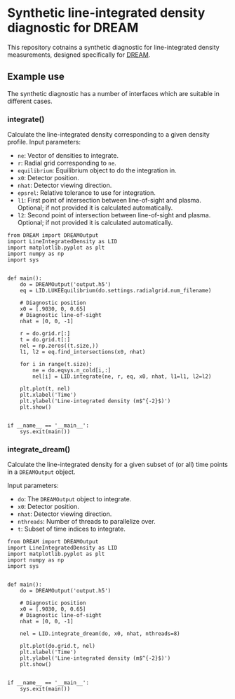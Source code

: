 # Synthetic line-integrated density diagnostic for DREAM
This repository cotnains a synthetic diagnostic for line-integrated density
measurements, designed specifically for
[DREAM](https://github.com/chalmersplasmatheory/DREAM).

## Example use
The synthetic diagnostic has a number of interfaces which are suitable in
different cases.

### integrate()
Calculate the line-integrated density corresponding to a given density profile.
Input parameters:
- ``ne``: Vector of densities to integrate.
- ``r``: Radial grid corresponding to ``ne``.
- ``equilibrium``: Equilibrium object to do the integration in.
- ``x0``: Detector position.
- ``nhat``: Detector viewing direction.
- ``epsrel``: Relative tolerance to use for integration.
- ``l1``: First point of intersection between line-of-sight and plasma. Optional; if not provided it is calculated automatically.
- ``l2``: Second point of intersection between line-of-sight and plasma. Optional; if not provided it is calculated automatically.

```python3
from DREAM import DREAMOutput
import LineIntegratedDensity as LID
import matplotlib.pyplot as plt
import numpy as np
import sys


def main():
    do = DREAMOutput('output.h5')
    eq = LID.LUKEEquilibrium(do.settings.radialgrid.num_filename)

    # Diagnostic position
    x0 = [.9030, 0, 0.65]
    # Diagnostic line-of-sight
    nhat = [0, 0, -1]

    r = do.grid.r[:]
    t = do.grid.t[:]
    nel = np.zeros((t.size,))
    l1, l2 = eq.find_intersections(x0, nhat)

    for i in range(t.size):
        ne = do.eqsys.n_cold[i,:]
        nel[i] = LID.integrate(ne, r, eq, x0, nhat, l1=l1, l2=l2)

    plt.plot(t, nel)
    plt.xlabel('Time')
    plt.ylabel('Line-integrated density (m$^{-2}$)')
    plt.show()


if __name__ == '__main__':
    sys.exit(main())
```

### integrate_dream()
Calculate the line-integrated density for a given subset of (or all) time
points in a ``DREAMOutput`` object.

Input parameters:
- ``do``: The ``DREAMOutput`` object to integrate.
- ``x0``: Detector position.
- ``nhat``: Detector viewing direction.
- ``nthreads``: Number of threads to parallelize over.
- ``t``: Subset of time indices to integrate.

```python3
from DREAM import DREAMOutput
import LineIntegratedDensity as LID
import matplotlib.pyplot as plt
import numpy as np
import sys


def main():
    do = DREAMOutput('output.h5')

    # Diagnostic position
    x0 = [.9030, 0, 0.65]
    # Diagnostic line-of-sight
    nhat = [0, 0, -1]

    nel = LID.integrate_dream(do, x0, nhat, nthreads=8)

    plt.plot(do.grid.t, nel)
    plt.xlabel('Time')
    plt.ylabel('Line-integrated density (m$^{-2}$)')
    plt.show()


if __name__ == '__main__':
    sys.exit(main())
```


